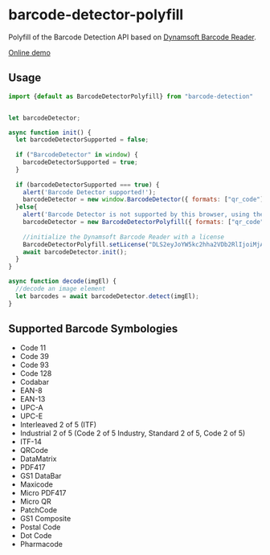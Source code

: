 # barcode-detector-polyfill

Polyfill of the Barcode Detection API based on [Dynamsoft Barcode Reader](https://www.dynamsoft.com/barcode-reader/overview/).

[Online demo](https://627c7066caa03800ac213a59--extraordinary-taiyaki-4769a5.netlify.app/)

## Usage

```js
import {default as BarcodeDetectorPolyfill} from "barcode-detection"


let barcodeDetector;

async function init() {
  let barcodeDetectorSupported = false;
  
  if ("BarcodeDetector" in window) {
    barcodeDetectorSupported = true;
  }
  
  if (barcodeDetectorSupported === true) {
    alert('Barcode Detector supported!');
    barcodeDetector = new window.BarcodeDetector({ formats: ["qr_code"] });
  }else{
    alert('Barcode Detector is not supported by this browser, using the Dynamsoft Barcode Reader polyfill.');
    barcodeDetector = new BarcodeDetectorPolyfill({ formats: ["qr_code"] });
    
    //initialize the Dynamsoft Barcode Reader with a license
    BarcodeDetectorPolyfill.setLicense("DLS2eyJoYW5kc2hha2VDb2RlIjoiMjAwMDAxLTE2NDk4Mjk3OTI2MzUiLCJvcmdhbml6YXRpb25JRCI6IjIwMDAwMSIsInNlc3Npb25QYXNzd29yZCI6IndTcGR6Vm05WDJrcEQ5YUoifQ==");
    await barcodeDetector.init();
  }
}

async function decode(imgEl) {
  //decode an image element
  let barcodes = await barcodeDetector.detect(imgEl);
}
```

## Supported Barcode Symbologies

* Code 11
* Code 39
* Code 93
* Code 128
* Codabar
* EAN-8
* EAN-13
* UPC-A
* UPC-E
* Interleaved 2 of 5 (ITF)
* Industrial 2 of 5 (Code 2 of 5 Industry, Standard 2 of 5, Code 2 of 5)
* ITF-14 
* QRCode
* DataMatrix
* PDF417
* GS1 DataBar
* Maxicode
* Micro PDF417
* Micro QR
* PatchCode
* GS1 Composite
* Postal Code
* Dot Code
* Pharmacode


